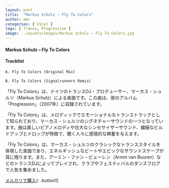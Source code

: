 ```yaml
---
layout: post
title:  "Markus Schulz – Fly To Colors"
author: mmr
categories: [ Vinyl ]
tags: [ Trance, Progressive ]
image: ../assets/images/Markus Schulz – Fly To Colors.jpg
---
```


#### Markus Schulz – Fly To Colors

#### Tracklist
```md
A. Fly To Colors (Original Mix)

B. Fly To Colors (Signalrunners Remix)
```

「Fly To Colors」は、ドイツのトランスDJ・プロデューサー、マーカス・シュルツ（Markus Schulz）による楽曲です。この曲は、彼のアルバム「Progression」（2007年）に収録されています。

「Fly To Colors」は、メロディックでエモーショナルなトランストラックとして知られており、マーカス・シュルツのシグネチャーサウンドの一つとなっています。曲は美しいピアノメロディや壮大なシンセサイザーサウンド、繊細なビルドアップとドロップが特徴で、聴く人々に感情的な興奮を与えます。

「Fly To Colors」は、マーカス・シュルツのクラシックなトランススタイルを体現した楽曲であり、エネルギッシュなビートやエピックなサウンドスケープが耳に残ります。また、アーミン・ファン・ビューレン（Armin van Buuren）などのトランスDJによってプレイされ、クラブやフェスティバルのダンスフロアで人気を集めました。


[メルカリで購入](https://jp.mercari.com/item/m77384316515){: .button1}

